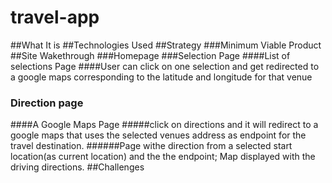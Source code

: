 # travel-app
##What It is
##Technologies Used
##Strategy
###Minimum Viable Product
##Site Wakethrough
###Homepage
###Selection Page
####List of selections Page
####User can click on one selection and get redirected to a google maps corresponding to the
latitude and longitude for that venue
### Direction page
####A Google Maps Page 
#####click on directions and it will redirect to a google maps that uses the selected
venues address as endpoint for the travel destination.
######Page withe direction from a selected start location(as current location) and the 
the endpoint; Map displayed with the driving directions.
##Challenges
